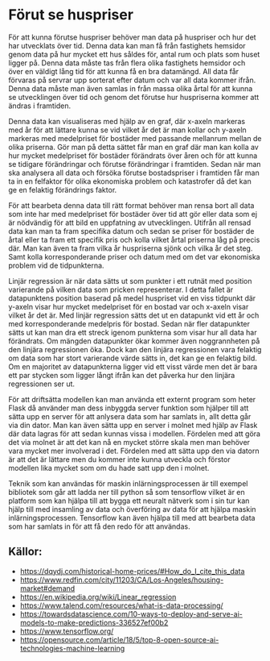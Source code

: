 # Förut se huspriser

För att kunna förutse huspriser behöver man data på huspriser och hur det har utvecklats över tid. Denna data kan man få från fastighets hemsidor genom data på hur mycket ett hus såldes för, antal rum och plats som huset ligger på. Denna data måste tas från flera olika fastighets hemsidor och över en väldigt lång tid för att kunna få en bra datamängd. All data får förvaras på servrar upp sorterat efter datum och var all data kommer ifrån. Denna data måste man även samlas in från massa olika årtal för att kunna se utvecklingen över tid och genom det förutse hur huspriserna kommer att ändras i framtiden.

Denna data kan visualiseras med hjälp av en graf, där x-axeln markeras med år för att lättare kunna se vid vilket år det är man kollar och y-axeln markeras med medelpriset för bostäder med passande mellanrum mellan de olika priserna. Gör man på detta sättet får man en graf där man kan kolla av hur mycket medelpriset för bostäder förändrats över åren och för att kunna se tidigare förändringar och förutse förändringar i framtiden. Sedan när man ska analysera all data och försöka förutse bostadspriser i framtiden får man ta in en felfaktor för olika ekonomiska problem och katastrofer då det kan ge en felaktig förändrings faktor.

För att bearbeta denna data till rätt format behöver man rensa bort all data som inte har med medelpriset för bostäder över tid att gör eller data som ej är nödvändig för att bild en uppfatning av utvecklingen. Utifrån all rensad data kan man ta fram specifika datum och sedan se priser för bostäder de årtal eller ta fram ett specifik pris och kolla vilket årtal priserna låg på precis där. Man kan även ta fram vilka år huspriserna sjönk och vilka år det steg. Samt kolla korresponderande priser och datum med om det var ekonomiska problem vid de tidpunkterna.

Linjär regression är när data sätts ut som punkter i ett rutnät med position varierande på vilken data som pricken representerar. I detta fallet är datapunktens position baserad på medel huspriset vid en viss tidpunkt där y-axeln visar hur mycket medelpriset för en bostad var och x-axeln visar vilket år det är. Med linjär regression sätts det ut en datapunkt vid ett år och med korresponderande medelpris för bostad. Sedan när fler datapunkter sätts ut kan man dra ett streck igenom punkterna som visar hur all data har förändrats. Om mängden datapunkter ökar kommer även noggrannheten på den linjära regressionen öka. Dock kan den linjära regressionen vara felaktig om data som har stort varierande värde sätts in, det kan ge en felaktig bild. Om en majoritet av datapunkterna ligger vid ett visst värde men det är bara ett par stycken som ligger långt ifrån kan det påverka hur den linjära regressionen ser ut.

För att driftsätta modellen kan man använda ett externt program som heter Flask då använder man dess inbyggda server funktion som hjälper till att sätta upp en server för att anlysera data som har samlats in, allt detta går via din dator. Man kan även sätta upp en server i molnet med hjälp av Flask där data lagras för att sedan kunnas vissa i modellen. Fördelen med att göra det via molnet är att det kan nå en mycket större skala men man behöver vara mycket mer involverad i det. Fördelen med att sätta upp den via datorn är att det är lättare men du kommer inte kunna utveckla och förstor modellen lika mycket som om du hade satt upp den i molnet. 

Teknik som kan användas för maskin inlärningsprocessen är till exempel bibliotek som går att ladda ner till python så som tensorflow vilket är en platform som kan hjälpa till att bygga ett neuralt nätverk som i sin tur kan hjälp till med insamling av data och överföring av data för att hjälpa maskin inlärningsprocessen. Tensorflow kan även hjälpa till med att bearbeta data som har samlats in för att få den redo för att användas.

## Källor:
- https://dqydj.com/historical-home-prices/#How_do_I_cite_this_data
- https://www.redfin.com/city/11203/CA/Los-Angeles/housing-market#demand
- https://en.wikipedia.org/wiki/Linear_regression
- https://www.talend.com/resources/what-is-data-processing/
- https://towardsdatascience.com/10-ways-to-deploy-and-serve-ai-models-to-make-predictions-336527ef00b2
- https://www.tensorflow.org/
- https://opensource.com/article/18/5/top-8-open-source-ai-technologies-machine-learning